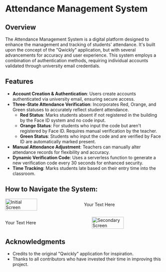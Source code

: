 # Attendance Management System

## Overview

The Attendance Management System is a digital platform designed to enhance the management and tracking of students' attendance. It's built upon the concept of the "Qwickly" application, but with several advancements for accuracy and user experience. This system employs a combination of authentication methods, requiring individual accounts validated through university email credentials.

## Features

- **Account Creation & Authentication**: Users create accounts authenticated via university email, ensuring secure access.
- **Three-State Attendance Verification**: Incorporates Red, Orange, and Green statuses to accurately reflect student attendance.
  - **Red Status**: Marks students absent if not registered in the building by the Face ID system and no code input.
  - **Orange Status**: For students who input the code but aren't registered by Face ID. Requires manual verification by the teacher.
  - **Green Status**: Students who input the code and are verified by Face ID are automatically marked present.
- **Manual Attendance Adjustment**: Teachers can manually alter attendance records for flexibility and accuracy.
- **Dynamic Verification Code**: Uses a serverless function to generate a new verification code every 30 seconds for enhanced security.
- **Time Tracking**: Marks students late based on their entry time into the classroom.

## How to Navigate the System:

<div style="display: flex; justify-content: space-between; align-items: center; margin-bottom: 20px;">
  <img src="https://github.com/rorosaga/Classlink/assets/133862511/c1df9948-70c9-40b8-94c6-7c1f530f7c0e" alt="Initial Screen" width="45%">
  <div style="width: 50%;">Your Text Here</div>
</div>

<div style="display: flex; justify-content: space-between; align-items: center; margin-bottom: 20px;">
  <div style="width: 50%;">Your Text Here</div>
  <img src="https://github.com/rorosaga/Classlink/assets/133862511/32d44463-d570-47f1-98fe-ea10bf551c22" alt="Secondary Screen" width="45%">
</div>

<!-- Repeat the above blocks for each image-text pair -->

## Acknowledgments

- Credits to the original "Qwickly" application for inspiration.
- Thanks to all contributors who have invested their time in improving this project.
